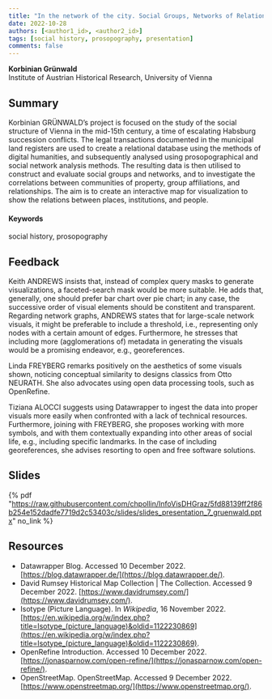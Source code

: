 ```yaml
---
title: "In the network of the city. Social Groups, Networks of Relations and Interactions in Late Medieval Vienna (1448-1466)" 
date: 2022-10-28
authors: [<author1_id>, <author2_id>]
tags: [social history, prosopography, presentation]
comments: false
---
```


**Korbinian Grünwald**\
Institute of Austrian Historical Research, University of Vienna

## Summary

Korbinian GRÜNWALD’s project is focused on the study of the social structure of Vienna in the mid-15th century, a time of escalating Habsburg succession conflicts. The legal transactions documented in the municipal land registers are used to create a relational database using the methods of digital humanities, and subsequently analysed using prosopographical and social network analysis methods. The resulting data is then utilised to construct and evaluate social groups and networks, and to investigate the correlations between communities of property, group affiliations, and relationships. The aim is to create an interactive map for visualization to show the relations between places, institutions, and people.

#### Keywords

social history, prosopography

## Feedback

Keith ANDREWS insists that, instead of complex query masks to generate visualizations, a faceted-search mask would be more suitable. He adds that, generally, one should prefer bar chart over pie chart; in any case, the successive order of visual elements should be constitent and transparent. Regarding network graphs, ANDREWS states that for large-scale network visuals, it might be preferable to include a threshold, i.e., representing only nodes with a certain amount of edges. Furthermore, he stresses that including more (agglomerations of) metadata in generating the visuals would be a promising endeavor, e.g., georeferences.

Linda FREYBERG remarks positively on the aesthetics of some visuals shown, noticing conceptual similarity to designs classics from Otto NEURATH. She also advocates using open data processing tools, such as OpenRefine.

Tiziana ALOCCI suggests using Datawrapper to ingest the data into proper visuals more easily when confronted with a lack of technical resources. Furthermore, joining with FREYBERG, she proposes working with more symbols, and with them contextually expanding into other areas of social life, e.g., including specific landmarks. In the case of including georeferences, she advises resorting to open and free software solutions.

## Slides

{% pdf "https://raw.githubusercontent.com/chpollin/InfoVisDHGraz/5fd88139ff2f86b254e152dadfe7719d2c53403c/slides/slides_presentation_7_gruenwald.pptx" no_link %}

## Resources

* Datawrapper Blog. Accessed 10 December 2022. [https://blog.datawrapper.de/](https://blog.datawrapper.de/).
* David Rumsey Historical Map Collection | The Collection. Accessed 9 December 2022. [https://www.davidrumsey.com/](https://www.davidrumsey.com/).
* Isotype (Picture Language). In _Wikipedia_, 16 November 2022. [https://en.wikipedia.org/w/index.php?title=Isotype_(picture_language)&oldid=1122230869](https://en.wikipedia.org/w/index.php?title=Isotype_(picture_language)&oldid=1122230869).
* OpenRefine Introduction. Accessed 10 December 2022. [https://jonasparnow.com/open-refine/](https://jonasparnow.com/open-refine/).
* OpenStreetMap. OpenStreetMap. Accessed 9 December 2022. [https://www.openstreetmap.org/](https://www.openstreetmap.org/).